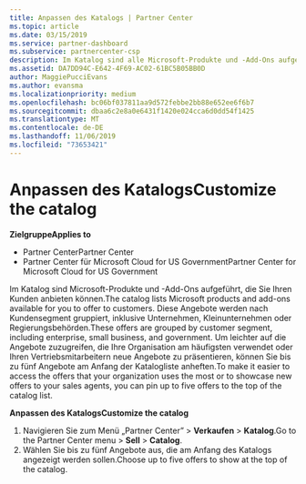 ```yaml
---
title: Anpassen des Katalogs | Partner Center
ms.topic: article
ms.date: 03/15/2019
ms.service: partner-dashboard
ms.subservice: partnercenter-csp
description: Im Katalog sind alle Microsoft-Produkte und -Add-Ons aufgeführt, die Partnern zum Verkauf zur Verfügung stehen.
ms.assetid: DA7DD94C-E642-4F69-AC02-61BC5B05BB0D
author: MaggiePucciEvans
ms.author: evansma
ms.localizationpriority: medium
ms.openlocfilehash: bc06bf037811aa9d572febbe2bb88e652ee6f6b7
ms.sourcegitcommit: dbaa6c2e8a0e6431f1420e024cca6d0dd54f1425
ms.translationtype: MT
ms.contentlocale: de-DE
ms.lasthandoff: 11/06/2019
ms.locfileid: "73653421"
---
```

# <a name="customize-the-catalog"></a><span data-ttu-id="0d25a-103">Anpassen des Katalogs</span><span class="sxs-lookup"><span data-stu-id="0d25a-103">Customize the catalog</span></span>

<span data-ttu-id="0d25a-104">**Zielgruppe**</span><span class="sxs-lookup"><span data-stu-id="0d25a-104">**Applies to**</span></span>

-  <span data-ttu-id="0d25a-105">Partner Center</span><span class="sxs-lookup"><span data-stu-id="0d25a-105">Partner Center</span></span>
-  <span data-ttu-id="0d25a-106">Partner Center für Microsoft Cloud for US Government</span><span class="sxs-lookup"><span data-stu-id="0d25a-106">Partner Center for Microsoft Cloud for US Government</span></span>


<span data-ttu-id="0d25a-107">Im Katalog sind Microsoft-Produkte und -Add-Ons aufgeführt, die Sie Ihren Kunden anbieten können.</span><span class="sxs-lookup"><span data-stu-id="0d25a-107">The catalog lists Microsoft products and add-ons available for you to offer to customers.</span></span> <span data-ttu-id="0d25a-108">Diese Angebote werden nach Kundensegment gruppiert, inklusive Unternehmen, Kleinunternehmen oder Regierungsbehörden.</span><span class="sxs-lookup"><span data-stu-id="0d25a-108">These offers are grouped by customer segment, including enterprise, small business, and government.</span></span> <span data-ttu-id="0d25a-109">Um leichter auf die Angebote zuzugreifen, die Ihre Organisation am häufigsten verwendet oder Ihren Vertriebsmitarbeitern neue Angebote zu präsentieren, können Sie bis zu fünf Angebote am Anfang der Katalogliste anheften.</span><span class="sxs-lookup"><span data-stu-id="0d25a-109">To make it easier to access the offers that your organization uses the most or to showcase new offers to your sales agents, you can pin up to five offers to the top of the catalog list.</span></span>

<span data-ttu-id="0d25a-110">**Anpassen des Katalogs**</span><span class="sxs-lookup"><span data-stu-id="0d25a-110">**Customize the catalog**</span></span>

1.  <span data-ttu-id="0d25a-111">Navigieren Sie zum Menü „Partner Center” &gt; **Verkaufen** &gt; **Katalog**.</span><span class="sxs-lookup"><span data-stu-id="0d25a-111">Go to the Partner Center menu &gt; **Sell** &gt; **Catalog**.</span></span>
2.  <span data-ttu-id="0d25a-112">Wählen Sie bis zu fünf Angebote aus, die am Anfang des Katalogs angezeigt werden sollen.</span><span class="sxs-lookup"><span data-stu-id="0d25a-112">Choose up to five offers to show at the top of the catalog.</span></span>

 

 



